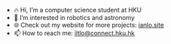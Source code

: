 - 🔥 Hi, I’m a computer science student at HKU
- 💫 I’m interested in robotics and astronomy
- 🌐 Check out my website for more projects: [ianlo.site](https://iltlo.github.io)
- 📫 How to reach me: iltlo@connect.hku.hk

<!---
iltlo/iltlo is a ✨ special ✨ repository because its `README.md` (this file) appears on your GitHub profile.
You can click the Preview link to take a look at your changes.
--->
